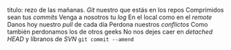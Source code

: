 titulo: rezo de las mañanas.
*Git* nuestro que estás en los repos Comprimidos sean tus *commits* Venga a nosotros tu *log*
En el local como en el *remote* Danos hoy nuestro *pull* de cada día Perdona nuestros *conflictos*
Como también perdonamos los de otros geeks No nos dejes caer en *detached HEAD*
y líbranos de *SVN*
`git commit --amend`